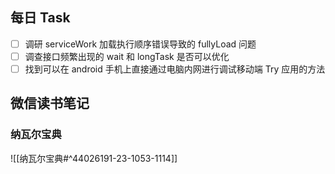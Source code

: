 ## 每日 Task
- [ ] 调研 serviceWork 加载执行顺序错误导致的 fullyLoad 问题
- [ ] 调查接口频繁出现的 wait 和 longTask 是否可以优化
- [ ] 找到可以在 android 手机上直接通过电脑内网进行调试移动端 Try 应用的方法
## 微信读书笔记
<!-- start of weread -->

### 纳瓦尔宝典
![[纳瓦尔宝典#^44026191-23-1053-1114]]
<!-- end of weread -->